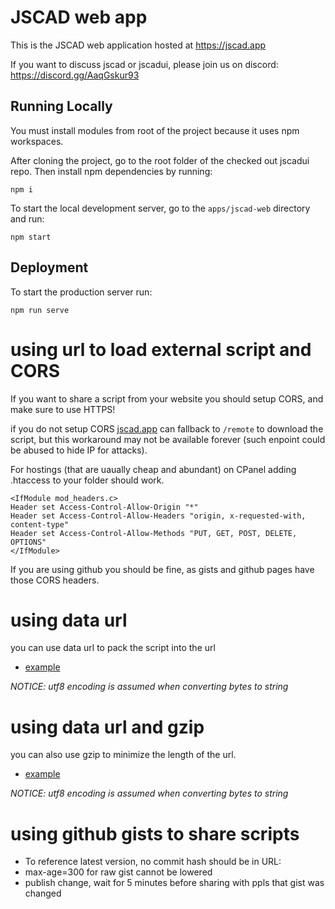 # JSCAD web app

This is the JSCAD web application hosted at https://jscad.app

If you want to discuss jscad or jscadui, please join us on discord: https://discord.gg/AaqGskur93

## Running Locally

You must install modules from root of the project because it uses npm workspaces.

After cloning the project, go to the root folder of the checked out jscadui repo. Then install npm dependencies by running:

```
npm i
```

To start the local development server, go to the `apps/jscad-web` directory and run:

```
npm start
```

## Deployment

To start the production server run:

```
npm run serve
```

# using url to load external script and CORS

If you want to share a script from your website you should setup CORS, and make sure to use HTTPS!

if you do not setup CORS [jscad.app](https://jscad.app) can fallback to `/remote` to download the script, but this workaround  may not be available forever (such enpoint could be abused to hide IP for attacks).


For hostings (that are uaually cheap and abundant) on CPanel adding .htaccess to your folder should work.
```
<IfModule mod_headers.c>
Header set Access-Control-Allow-Origin "*"
Header set Access-Control-Allow-Headers "origin, x-requested-with, content-type"
Header set Access-Control-Allow-Methods "PUT, GET, POST, DELETE, OPTIONS"
</IfModule>
```

If you are using github you should be fine, as gists and github pages have those CORS headers.

# using data url

you can use data url to pack the script into the url

- [example](https://jscad.app/#data:application/javascript;base64,bW9kdWxlLmV4cG9ydHM9ZnVuY3Rpb24gbWFpbigpe3JldHVybiByZXF1aXJlKCdAanNjYWQvbW9kZWxpbmcnKS5wcmltaXRpdmVzLnNwaGVyZSh7cmFkaXVzOiA0MH0pfQ==)

*NOTICE: utf8 encoding is assumed when converting bytes to string*

# using data url and gzip

you can also use gzip to minimize the length of the url.

- [example](https://jscad.app/#data:application/gzip;base64,H4sICN1FqGUAA3Rlc3QADcrBDkAwDADQu6/YjV3GxUUi8SuLFRXrpl1FIv6dd34xBT3AwZ0TFxkXpblgIhM9UmMfhqJMhuFUZGjqaZfZhzamAAfSWluXGSMWvECc5A3+9LAPqDKYvnvtW33S8ZutYgAAAA==)

*NOTICE: utf8 encoding is assumed when converting bytes to string*

# using github gists to share scripts

- To reference latest version, no commit hash should be in URL:
- max-age=300 for raw gist cannot be lowered
- publish change, wait for 5 minutes before sharing with ppls that gist was changed

